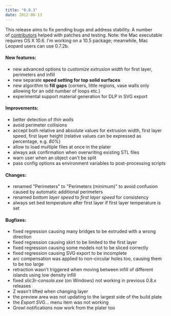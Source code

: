 ```yaml
---
title: "0.8.3"
date: 2012-06-13
---
```




This release aims to fix pending bugs and address stability. A number of [contributors](https://github.com/alexrj/Slic3r/commits/master) helped with patches and testing. Note: the Mac executable requires OS X 10.6\. I'm working on a 10.5 package; meanwhile, Mac Leopard users can use 0.7.2b.

#### New features:

*   new advanced options to _customize extrusion width_ for first layer, perimeters and infill
*   new separate **speed setting for top solid surfaces**
*   new algorithm to **fill gaps** (corners, little regions, vase walls only allowing for an odd number of loops etc.)
*   experimental support material generation for DLP in SVG export

#### Improvements:

*   better detection of _thin walls_
*   avoid perimeter collisions
*   accept both relative and absolute values for extrusion width, first layer speed, first layer height (relative values can be expressed as percentage, e.g. _80%_)
*   allow to load multiple files at once in the plater
*   always ask confirmation when overwriting existing STL files
*   warn user when an object can't be split
*   pass config options as environment variables to post-processing scripts

#### Changes:

*   renamed "Perimeters" to "Perimeters (minimum)" to avoid confusion caused by automatic additional perimeters
*   renamed _bottom layer speed_ to _first layer speed_ for consistency
*   always set bed temperature after first layer if first layer temperature is set

#### Bugfixes:

*   fixed regression causing many bridges to be extruded with a wrong direction
*   fixed regression causing skirt to be limited to the first layer
*   fixed regression causing some models not to be sliced correctly
*   fixed regression causing SVG export to be incomplete
*   arc compensation was applied to non-circular holes too, causing them to be too large
*   retraction wasn't triggered when moving between infill of different islands using low density infill
*   fixed _slic3r-console.exe_ (on Windows) not working in previous 0.8.x releases
*   Z wasn't lifted when changing layer
*   the preview area was not updating to the largest side of the build plate
*   the _Export SVG..._ menu item was not working
*   Growl notifications now work from the plater too

